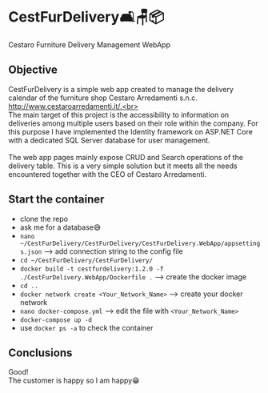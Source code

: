 # CestFurDelivery&#128715;&#129681;&#128230;
Cestaro Furniture Delivery Management WebApp

## Objective
CestFurDelivery is a simple web app created to manage the delivery calendar of the furniture shop Cestaro Arredamenti s.n.c. http://www.cestaroarredamenti.it/.<br>
<br>
The main target of this project is the accessibility to information on deliveries among multiple users based on their role within the company. For this purpose I have implemented the Identity framework on ASP.NET Core with a dedicated SQL Server database for user management.<br>
<br>
The web app pages mainly expose CRUD and Search operations of the delivery table. This is a very simple solution but it meets all the needs encountered together with the CEO of Cestaro Arredamenti.<br>

## Start the container
- clone the repo<br>
- ask me for a database&#128517;<br>
- `nano ~/CestFurDelivery/CestFurDelivery/CestFurDelivery.WebApp/appsettings.json` --> add connection string to the config file<br>
- `cd ~/CestFurDelivery/CestFurDelivery/`<br>
- `docker build -t cestfurdelivery:1.2.0 -f ./CestFurDelivery.WebApp/Dockerfile .` --> create the docker image<br>
- `cd ..`<br>
- `docker network create <Your_Network_Name>` --> create your docker network<br>
- `nano docker-compose.yml` --> edit the file with `<Your_Network_Name>`<br>
- `docker-compose up -d`<br>
- use `docker ps -a` to check the container

## Conclusions
Good!<br>
The customer is happy so I am happy&#128513;